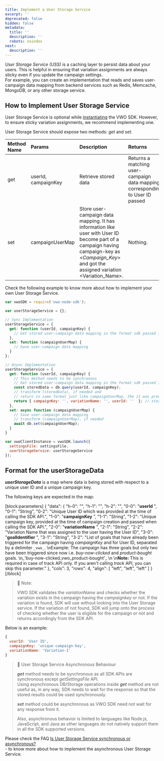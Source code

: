 ```yaml
---
title: Implement a User Storage Service
excerpt: ''
deprecated: false
hidden: false
metadata:
  title: ''
  description: ''
  robots: noindex
next:
  description: ''
---
```

_User Storage Service (USS)_ is a caching layer to persist data about your users. This is helpful in ensuring that variation assignments are always sticky even if you update the campaign settings.  
For example, you can create an implementation that reads and saves user-campaign data mapping from backend services such as Redis, Memcache, MongoDB, or any other storage service.

## How to Implement User Storage Service

User Storage Service is optional while [instantiating](https://developers.vwo.com/docs/nodejs-launch) the VWO SDK. However, to ensure sticky variation assignments, we recommend implementing one.

User Storage Service should expose two methods: _get_ and _set_.

| Method Name | Params              | Description                                                                                                                                                                                      | Returns                                                                       |
| :---------- | :------------------ | :----------------------------------------------------------------------------------------------------------------------------------------------------------------------------------------------- | :---------------------------------------------------------------------------- |
| get         | userId, campaignKey | Retrieve stored data                                                                                                                                                                             | Returns a matching user-campaign data mapping corresponding to User ID passed |
| set         | campaignUserMap     | Store user-campaign data mapping. It has information like user with User ID become part of a campaign having campaign-key as \<_Campaign_Key_> and got the assigned variation \<Variation_Name>. | Nothing.                                                                      |

Check the following example to know more about how to implement your own User Storage Service.

```javascript Node.js
var vwoSDK = require('vwo-node-sdk');

var userStorageService = {};

// Sync Implementation
userStorageService = {
  get: function (userId, campaignKey) {
    // Get stored user-campaign data mapping in the format sdk passed it to set method
  },
  set: function (campaignUserMap) {
    // Save user-campaign data mapping
  }
};

// Async Implementation
userStorageService = {
  get: function (userId, campaignKey) {
    // This method needs to be synchronous
    // Get stored user-campaign data mapping in the format sdk passed it to set method
    const storedData = db.query(userId, campaignKey);
    // transform (storedData), if needed and
    // return in same format just like campaignUserMap, the it was provided to set method
    return { campaignKey: '', variationName: '', userId: ''  }; // stored data
  },
  set: async function (campaignUserMap) {
    // Save user-campaign data mapping
    // transform (campaignUserMap), if needed
    await db.set(campaignUserMap);
  }
}

var vwoClientInstance = vwoSDK.launch({
  settingsFile: settingsFile,
  userStorageService: userStorageService 
});
```

## Format for the userStorageData

**_userStorageData_** is a map where data is being stored with respect to a unique user ID and a unique campaign key.

The following keys are expected in the map:

[block:parameters]
{
  "data": {
    "h-0": "",
    "h-1": "",
    "h-2": "",
    "0-0": "**userId** ",
    "0-1": "String",
    "0-2": "Unique User ID which was provided at the time of calling the SDK API.",
    "1-0": "**campaignKey** ",
    "1-1": "String",
    "1-2": "Unique campaign key, provided at the time of campaign creation and passed when calling the SDK API.",
    "2-0": "**variationName** ",
    "2-1": "String",
    "2-2": "Variation Name that was assigned to the user having the User ID",
    "3-0": "**goalIdentifier** ",
    "3-1": "String",
    "3-2": "List of goals that have already been triggered for the campaign having _campaignKey_ and for User ID, separated by a delimiter `_vwo_`.  \nExample: The campaign has three goals but only two have been triggered since now i.e. _buy-now-clicked_ and _product-bought_ goals.  \n_'buy-now-clicked_vwo_product-bought'_  \n  \n**Note:** This is required in case of track API only. If you aren't calling _track_ API, you can skip this parameter."
  },
  "cols": 3,
  "rows": 4,
  "align": [
    "left",
    "left",
    "left"
  ]
}
[/block]


> 🚧 Note:
> 
> VWO SDK validates the _variationName_ and checks whether the variation exists in the campaign having the _campaignkey_ or not. If the variation is found, SDK will use without looking into the User Storage service. If the variation of not found, SDK will jump onto the process of checking whether the user is eligible for the campaign or not and returns accordingly from the SDK API.

Below is an example:

```javascript Node.js
{
  userId: 'User ID',
  campaignKey: 'unique-campaign-key',
  variationName: 'Variation-1'
}
```

> 🚧 User Storage Service Asynchronous Behaviour
> 
> **_get_** method needs to be synchronous as all SDK APIs are synchronous except _getSettingsFile_ API.  
> Using asynchronous DB/Storage operations inside **_get_** method are not useful as, in any way, SDK needs to wait for the response so that the stored results could be used synchronously.
> 
> **_set_** method could be asynchronous as VWO SDK need not wait for any response from it.
> 
> Also, asynchronous behavior is limited to languages like Node.js, JavaScript, and Java as other languages do not natively support them in all the SDK supported versions.

Please check the FAQ [Is User Storage Service synchronous or asynchronous?  
](https://developers.vwo.com/docs/is-user-storage-service-synchronous-or-asynchronous) - to know more about how to implement the asynchronous User Storage Service.